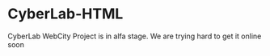 # CyberLab-HTML
CyberLab WebCity Project is in alfa stage.
We are trying hard to get it online soon
